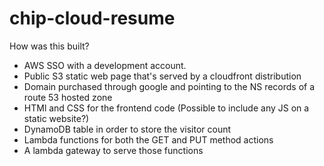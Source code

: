 # chip-cloud-resume

How was this built?
- AWS SSO with a development account.
- Public S3 static web page that's served by a cloudfront distribution
- Domain purchased through google and pointing to the NS records of a route 53 hosted zone
- HTMl and CSS for the frontend code (Possible to include any JS on a static website?)
- DynamoDB table in order to store the visitor count
- Lambda functions for both the GET and PUT method actions
- A lambda gateway to serve those functions
